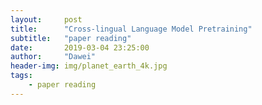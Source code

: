 ```yaml
---
layout:     post
title:      "Cross-lingual Language Model Pretraining"
subtitle:   "paper reading"
date:       2019-03-04 23:25:00
author:     "Dawei"
header-img: img/planet_earth_4k.jpg
tags:
    - paper reading
---
```

